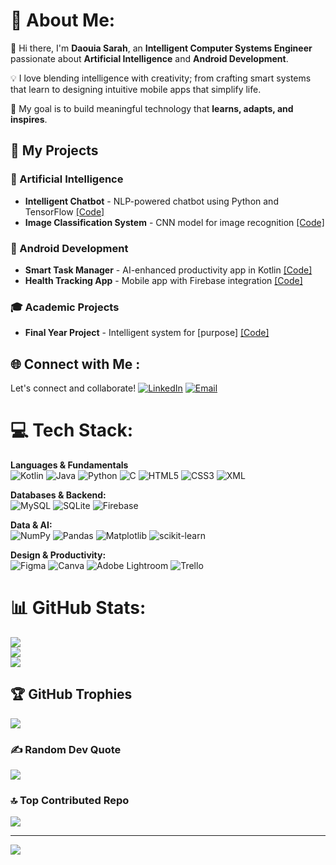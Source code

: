 # 💫 About Me:
👋 Hi there, I'm **Daouia Sarah**, an **Intelligent Computer Systems Engineer** passionate about **Artificial Intelligence** and **Android Development**.  

💡 I love blending intelligence with creativity; from crafting smart systems that learn to designing intuitive mobile apps that simplify life.  

🎯 My goal is to build meaningful technology that **learns, adapts, and inspires**.  

## 🚀 My Projects

### 🤖 Artificial Intelligence
- **Intelligent Chatbot** - NLP-powered chatbot using Python and TensorFlow [[Code]](https://github.com/your-repo)
- **Image Classification System** - CNN model for image recognition [[Code]](https://github.com/your-repo)

### 📱 Android Development  
- **Smart Task Manager** - AI-enhanced productivity app in Kotlin [[Code]](https://github.com/your-repo)
- **Health Tracking App** - Mobile app with Firebase integration [[Code]](https://github.com/your-repo)

### 🎓 Academic Projects
- **Final Year Project** - Intelligent system for [purpose] [[Code]](https://github.com/your-repo)



## 🌐 Connect with Me :
Let's connect and collaborate!
[![LinkedIn](https://img.shields.io/badge/LinkedIn-%230077B5.svg?logo=linkedin&logoColor=white)](https://linkedin.com/in/daouya-sara-l-616915253)
[![Email](https://img.shields.io/badge/Email-D14836?logo=gmail&logoColor=white)](mailto:labtanidaouia@gmail.com)


# 💻 Tech Stack:

**Languages & Fundamentals**  
![Kotlin](https://img.shields.io/badge/kotlin-%237F52FF.svg?style=for-the-badge&logo=kotlin&logoColor=white)
![Java](https://img.shields.io/badge/java-%23ED8B00.svg?style=for-the-badge&logo=openjdk&logoColor=white)
![Python](https://img.shields.io/badge/python-3670A0?style=for-the-badge&logo=python&logoColor=ffdd54)
![C](https://img.shields.io/badge/c-%2300599C.svg?style=for-the-badge&logo=c&logoColor=white)
![HTML5](https://img.shields.io/badge/HTML5-%23E34F26.svg?style=for-the-badge&logo=html5&logoColor=white)
![CSS3](https://img.shields.io/badge/CSS3-%231572B6.svg?style=for-the-badge&logo=css3&logoColor=white)
![XML](https://img.shields.io/badge/XML-%23F77E00.svg?style=for-the-badge&logo=xml&logoColor=white)

**Databases & Backend:**  
![MySQL](https://img.shields.io/badge/MySQL-4479A1.svg?style=for-the-badge&logo=mysql&logoColor=white)
![SQLite](https://img.shields.io/badge/SQLite-%2307405e.svg?style=for-the-badge&logo=sqlite&logoColor=white)
![Firebase](https://img.shields.io/badge/Firebase-%23039BE5.svg?style=for-the-badge&logo=firebase)

**Data & AI:**  
![NumPy](https://img.shields.io/badge/numpy-%23013243.svg?style=for-the-badge&logo=numpy&logoColor=white)
![Pandas](https://img.shields.io/badge/pandas-%23150458.svg?style=for-the-badge&logo=pandas&logoColor=white)
![Matplotlib](https://img.shields.io/badge/Matplotlib-%23ffffff.svg?style=for-the-badge&logo=Matplotlib&logoColor=black)
![scikit-learn](https://img.shields.io/badge/scikit--learn-%23F7931E.svg?style=for-the-badge&logo=scikit-learn&logoColor=white)

**Design & Productivity:**  
![Figma](https://img.shields.io/badge/figma-%23F24E1E.svg?style=for-the-badge&logo=figma&logoColor=white)
![Canva](https://img.shields.io/badge/Canva-%2300C4CC.svg?style=for-the-badge&logo=Canva&logoColor=white)
![Adobe Lightroom](https://img.shields.io/badge/Adobe%20Lightroom-31A8FF.svg?style=for-the-badge&logo=Adobe%20Lightroom&logoColor=white)
![Trello](https://img.shields.io/badge/Trello-%23026AA7.svg?style=for-the-badge&logo=Trello&logoColor=white)

# 📊 GitHub Stats:
![](https://github-readme-stats.vercel.app/api?username=DaouiaSarah&theme=calm_pink&hide_border=false&include_all_commits=false&count_private=false)<br/>
![](https://github-streak-stats.vercel.app/?user=DaouiaSarah&theme=calm_pink&hide_border=false)<br/>
![](https://github-readme-stats.vercel.app/api/top-langs/?username=DaouiaSarah&theme=calm_pink&hide_border=false&include_all_commits=false&count_private=false&layout=compact)

## 🏆 GitHub Trophies
![](https://github-profile-trophy.vercel.app/?username=DaouiaSarah&theme=calm_pink&no-frame=false&no-bg=true&margin-w=4)

### ✍️ Random Dev Quote
![](https://quotes-github-readme.vercel.app/api?type=horizontal&theme=dark)

### 🔝 Top Contributed Repo
![](https://github-contributor-stats.vercel.app/api?username=DaouiaSarah&limit=5&theme=calm_pink&combine_all_yearly_contributions=true)

---
[![](https://visitcount.itsvg.in/api?id=DaouiaSarah&icon=0&color=9)](https://visitcount.itsvg.in)

<!-- Proudly created with GPRM ( https://gprm.itsvg.in ) -->
